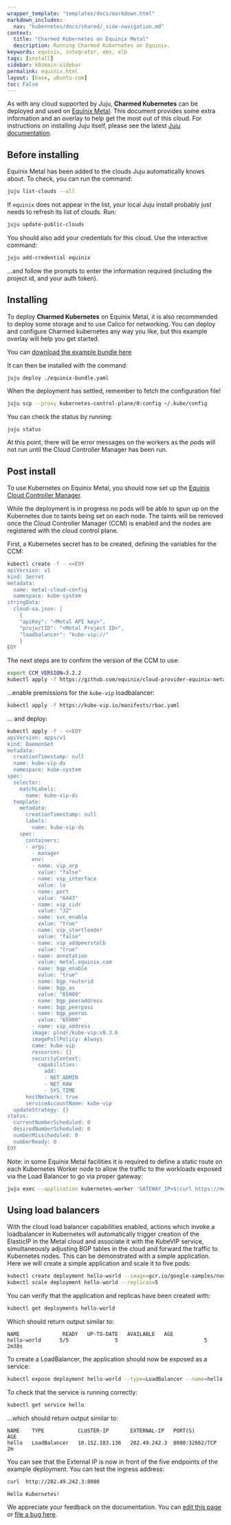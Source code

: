 ```yaml
---
wrapper_template: "templates/docs/markdown.html"
markdown_includes:
  nav: "kubernetes/docs/shared/_side-navigation.md"
context:
  title: "Charmed Kubernetes on Equinix Metal"
  description: Running Charmed Kubernetes on Equinix.
keywords: equinix, integrator, ebs, elb
tags: [install]
sidebar: k8smain-sidebar
permalink: equinix.html
layout: [base, ubuntu-com]
toc: False
---
```


As with any cloud supported by Juju, **Charmed Kubernetes** can be deployed and used on
[Equinix Metal][]. This document provides some extra information and an overlay to 
help get the most out of this cloud. For instructions on installing Juju itself, please
see the latest [Juju documentation][].


## Before installing

Equinix Metal has been added to the clouds Juju automatically knows about. To check, you can
run the command:

```bash
juju list-clouds --all
```

If `equinix` does not appear in the list, your local Juju install probably just needs to 
refresh its list of clouds. Run:

```bash
juju update-public-clouds
```

You should also add your credentials for this cloud. Use the interactive command:

```bash
juju add-credential equinix
```

...and follow the prompts to enter the information required (including the project id, and 
your auth token).



## Installing

To deploy **Charmed Kubernetes** on Equinix Metal, it is also recommended to deploy
some storage and to use Calico for networking. You can deploy and configure
Charmed kubernetes any way you like, but this example overlay will help you get started.

You can [download the example bundle here][asset-equinix-bundle]

It can then be installed with the command:

```bash
juju deploy ./equinix-bundle.yaml
```

<!-- COMMENTED OUT UNTIL OVERLAYS WORK
It adjusts the default bundle to use Calico networking, deploys Ceph for storage and 
co-locates some services to make more efficient use of the available instances.

You can copy this example or ([download it here][asset-equinix-overlay]):

```yaml
machines:
  '0':
    constraints: mem=32G
  '1':
    constraints: mem=32G
  '2':
    constraints: mem=32G
applications:
  calico:
    charm: calico
    annotations:
      gui-x: '450'
      gui-y: '750'
    options:
      ignore-loose-rpf: true
    resources:
      calico: 922
      calico-arm64: 921
      calico-node-image: 604
      calico-upgrade: 749
      calico-upgrade-arm64: 749
  easyrsa:
    to:
    - lxd:2
    bindings:
      "": alpha
  flannel:
  etcd:
    num_units: 3
    bindings:
      "": alpha
    options:
      channel: 3.4/stable
    to:
    - lxd:0
    - lxd:1
    - lxd:2
  ceph-fs:
    charm: ceph-fs
    num_units: 1
    bindings:
      "": alpha
    annotations:
      gui-x: '300'
      gui-y: '300'
    to:
    - lxd:0
  ceph-mon:
    charm: ceph-mon
    num_units: 3
    options:
      expected-osd-count: 3
    annotations:
      gui-x: '600'
      gui-y: '300'
    bindings:
      "": alpha
    to:
     - lxd:0
     - lxd:1
     - lxd:2
  ceph-osd:
    charm: ceph-osd
    num_units: 3
    options:
      osd-devices: /dev/sda /dev/sdb
    bindings:
      "": alpha
    annotations:
      gui-x: '300'
      gui-y: '300'
    to:
    - 0
    - 1
    - 2
  ceph-radosgw:
    annotations:
      gui-x: '1000'
      gui-y: '250'
    charm: ceph-radosgw
    num_units: 1
    bindings:
      "": alpha
    to:
    - lxd:1
  kubernetes-control-plane:
    options:
      authorization-mode: "RBAC,Node"
      channel: 1.22/stable
    bindings:
      "": alpha
    constraints:
    to:
    - lxd:0
    - lxd:1
  kubernetes-worker:
    num_units: 3
    expose: true
    bindings:
      "": alpha
    options:
      kubelet-extra-config: "{failSwapOn: false}"
      kubelet-extra-args: "cloud-provider=external"
      channel: 1.22/stable
    constraints:
    to:
    - 0
    - 1
    - 2  
  kubeapi-load-balancer:
    num_units: 3
    expose: true
    options:
      port: 6443
    bindings:
      "": alpha
    to:
    - 0
    - 1
    - 2

relations:
- - 'ceph-mon:osd'
  - 'ceph-osd:mon'
- - 'calico:etcd'
  - 'etcd:db'
- - 'calico:cni'
  - 'kubernetes-control-plane:cni'
- - 'calico:cni'
  - 'kubernetes-worker:cni'
- - 'kubernetes-control-plane:ceph-storage'
  - 'ceph-mon:admin'
- - 'kubernetes-control-plane:ceph-client'
  - 'ceph-mon:client'
- - 'ceph-mon:radosgw'
  - 'ceph-radosgw:mon'
- - 'ceph-fs:ceph-mds'
  - 'ceph-mon:mds'
```

To use this overlay with the **Charmed Kubernetes** bundle, it is specified during deploy like this:

```bash
juju deploy charmed-kubernetes  --overlay ./equinix-overlay.yaml 
```
-->


When the deployment has settled, remember to fetch the configuration file!

```bash
juju scp --proxy kubernetes-control-plane/0:config ~/.kube/config
```

You can check the status by running:

```
juju status
```

At this point, there will be error messages on the workers as the pods will not run until
the Cloud Controller Manager has been run.

## Post install

To use Kubernetes on Equinix Metal, you should now set up the [Equinix Cloud Controller Manager][].

While the deployment is in progress no pods will be able to spun up on the Kubernetes due to 
taints being set on each node. The taints will be removed once the Cloud Controller Manager (CCM) 
is enabled and the nodes are registered with the cloud control plane.

First, a Kubernetes secret has to be created, defining the variables for the CCM:

```bash
kubectl create -f - <<EOY
apiVersion: v1
kind: Secret
metadata:
  name: metal-cloud-config
  namespace: kube-system
stringData:
  cloud-sa.json: |
    {
    "apiKey": "<Metal API key>",
    "projectID": "<Metal Project ID>",
    "loadbalancer": "kube-vip://"
    }
EOY
```

The next steps are to confirm the version of the CCM to use:

```bash
export CCM_VERSION=3.2.2
kubectl apply -f https://github.com/equinix/cloud-provider-equinix-metal/releases/download/v${CCM_VERSION}/deployment.yaml
```

...enable premissions for the `kube-vip` loadbalancer:

```bash
kubectl apply -f https://kube-vip.io/manifests/rbac.yaml
```

... and deploy:

```bash
kubectl apply -f - <<EOY
apiVersion: apps/v1
kind: DaemonSet
metadata:
  creationTimestamp: null
  name: kube-vip-ds
  namespace: kube-system
spec:
  selector:
    matchLabels:
      name: kube-vip-ds
  template:
    metadata:
      creationTimestamp: null
      labels:
        name: kube-vip-ds
    spec:
      containers:
      - args:
        - manager
        env:
        - name: vip_arp
          value: "false"
        - name: vip_interface
          value: lo
        - name: port
          value: "6443"
        - name: vip_cidr
          value: "32"
        - name: svc_enable
          value: "true"
        - name: vip_startleader
          value: "false"
        - name: vip_addpeerstolb
          value: "true"
        - name: annotation
          value: metal.equinix.com
        - name: bgp_enable
          value: "true"
        - name: bgp_routerid
        - name: bgp_as
          value: "65000"
        - name: bgp_peeraddress
        - name: bgp_peerpass
        - name: bgp_peeras
          value: "65000"
        - name: vip_address
        image: plndr/kube-vip:v0.3.6
        imagePullPolicy: Always
        name: kube-vip
        resources: {}
        securityContext:
          capabilities:
            add:
            - NET_ADMIN
            - NET_RAW
            - SYS_TIME
      hostNetwork: true
      serviceAccountName: kube-vip
  updateStrategy: {}
status:
  currentNumberScheduled: 0
  desiredNumberScheduled: 0
  numberMisscheduled: 0
  numberReady: 0
EOY
```

Note: in some Equinix Metal facilities it is required to define a static route on each Kubernetes Worker node to allow the traffic to the workloads exposed via the Load Balancer to go via proper gateway:

```bash
juju exec --application kubernetes-worker 'GATEWAY_IP=$(curl https://metadata.platformequinix.com/metadata | jq -r ".network.addresses[] | select(.public == false) | .gateway"); sudo ip route add 169.254.255.1 via $GATEWAY_IP; sudo ip route add 169.254.255.2 via $GATEWAY_IP'
```

## Using load balancers

With the cloud load balancer capabilities enabled, actions which invoke a loadbalancer
in Kubernetes will automatically trigger creation of the ElasticIP in the Metal cloud
and associate it with the KubeVIP service, simultaneously adjusting BGP tables in the
cloud and forward the traffic to Kubernetes nodes. This can be demonstrated with a
simple application. Here we will create a simple application and scale it to five pods:

```bash
kubectl create deployment hello-world --image=gcr.io/google-samples/node-hello:1.0
kubectl scale deployment hello-world --replicas=5
```
 
You can verify that the application and replicas have been created with:

```bash
kubectl get deployments hello-world
```
Which should return output similar to:

```text
NAME              READY   UP-TO-DATE   AVAILABLE   AGE
hello-world      5/5               5                            5             2m38s
```

To create a LoadBalancer, the application should now be exposed as a service:

```bash
kubectl expose deployment hello-world --type=LoadBalancer --name=hello --port 8080
```

To check that the service is running correctly:

```bash
kubectl get service hello
```

...which should return output similar to:

```text
NAME    TYPE           CLUSTER-IP       EXTERNAL-IP   PORT(S)          AGE
hello   LoadBalancer   10.152.183.136   202.49.242.3  8080:32662/TCP   2m
```

You can see that the External IP is now in front of the five endpoints of the example deployment. You can test the ingress address:

```bash
curl  http://202.49.242.3:8080
```
```text 
Hello Kubernetes!
```

<!-- LINKS -->

[asset-equinix-bundle]: https://raw.githubusercontent.com/charmed-kubernetes/bundle/main/specs/equinix-bundle.yaml
[asset-equinix-overlay]: https://raw.githubusercontent.com/charmed-kubernetes/bundle/main/overlays/equinix-overlay.yaml
[quickstart]: /kubernetes/docs/quickstart
[storage]: /kubernetes/docs/storage
[bugs]: https://bugs.launchpad.net/charmed-kubernetes
[install]: /kubernetes/docs/install-manual
[Equinix Cloud Controller Manager]: https://github.com/equinix/cloud-provider-equinix-metal/
[Juju documentation]: https://juju.is/docs/olm/installing-juju
[Equinix Metal]: https://metal.equinix.com/

<!-- FEEDBACK -->
<div class="p-notification--information">
  <div class="p-notification__content">
    <p class="p-notification__message">We appreciate your feedback on the documentation. You can
    <a href="https://github.com/charmed-kubernetes/kubernetes-docs/edit/main/pages/k8s/equinix.md" >edit this page</a>
    or
    <a href="https://github.com/charmed-kubernetes/kubernetes-docs/issues/new" >file a bug here</a>.</p>
  </div>
</div>

